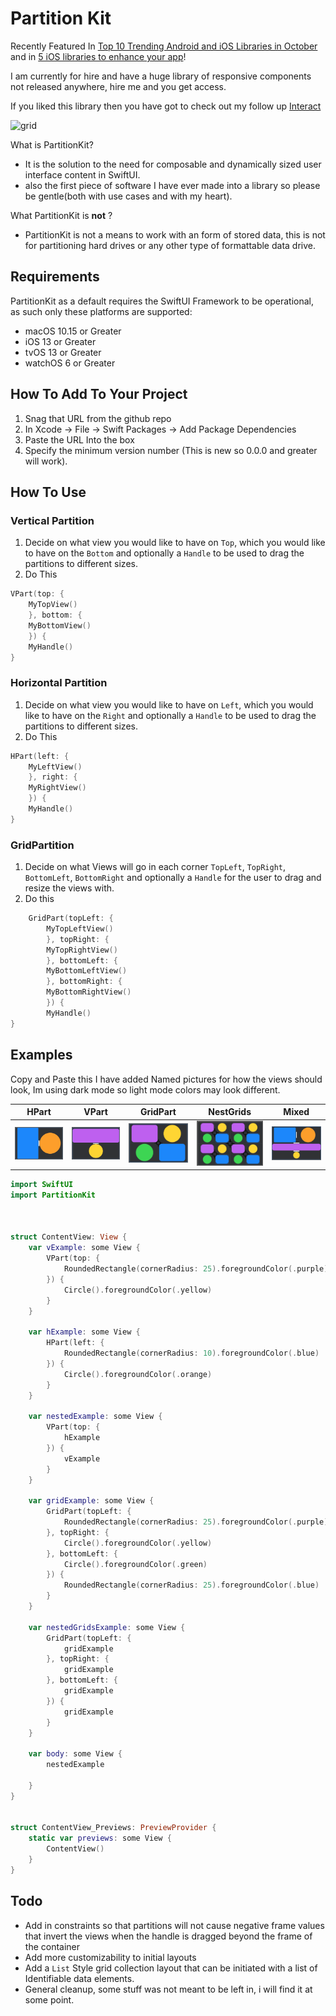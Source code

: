 # Partition Kit
Recently Featured In [Top 10 Trending Android and iOS Libraries in October](https://medium.com/better-programming/top-10-trending-android-and-ios-libraries-in-october-e7dd18f8b75b) and in [5 iOS libraries to enhance your app](https://medium.com/better-programming/5-ios-libraries-to-enhance-your-app-17ae7ed350db)!

I am currently for hire and have a huge library of responsive components not released anywhere, hire me and you get access.

If you liked this library then you have got to check out my follow up [Interact](https://github.com/kieranb662/Interact)

![grid](/nestedGrid.gif)

What is PartitionKit? 
- It is the solution to the need for composable and dynamically sized user interface content in SwiftUI. 
- also the first piece of software I have ever made into a library so please be gentle(both with use cases and with my heart).

What PartitionKit is **not** ?
- PartitionKit is not a means to work with an form of stored data, this is not for partitioning hard drives or any other type of formattable data drive. 


## Requirements 

PartitionKit as a default requires the SwiftUI Framework to be operational, as such only these platforms are supported:

*  macOS 10.15 or Greater 
* iOS 13 or Greater 
* tvOS 13 or Greater 
* watchOS 6 or Greater 


## How To Add To Your Project

1. Snag that URL from the github repo 
2. In Xcode -> File -> Swift Packages -> Add Package Dependencies 
3.  Paste the URL Into the box
4. Specify the minimum version number (This is new so 0.0.0 and greater will work).


## How To Use 


### Vertical Partition 

1. Decide on what view you would like to have on `Top`, which you would like to have on the `Bottom` and optionally a `Handle` to be used to drag the partitions to different sizes.
2. Do This 
``` Swift
VPart(top: {
    MyTopView()
    }, bottom: {
    MyBottomView()
    }) {
    MyHandle()
}
```

### Horizontal Partition 

1. Decide on what view you would like to have on `Left`, which you would like to have on the `Right` and optionally a `Handle` to be used to drag the partitions to different sizes.
2. Do This 
``` Swift
HPart(left: {
    MyLeftView()
    }, right: {
    MyRightView()
    }) {
    MyHandle()
}
```

### GridPartition 

1. Decide on what Views will go in each corner `TopLeft`, `TopRight`, `BottomLeft`, `BottomRight` and optionally a `Handle` for the user to drag and resize the views with. 
2. Do this 
``` Swift
    GridPart(topLeft: {
        MyTopLeftView()
        }, topRight: {
        MyTopRightView()
        }, bottomLeft: {
        MyBottomLeftView()
        }, bottomRight: {
        MyBottomRightView()
        }) {
        MyHandle()
}
```




## Examples 

Copy and Paste this I have added Named pictures for how the views should look, Im using dark mode so light mode colors may look different. 

| HPart                   | VPart                   | GridPart                      | NestGrids                              | Mixed                       |
|-------------------------|-------------------------|-------------------------------|----------------------------------------|-----------------------------|
| ![HPart](/hExample.png) | ![VPart](/vExample.png) | ![GridPart](/gridExample.png) | ![Nested Grid](/nestedGridExample.png) | ![Mixed](/nestedExample.png) |

``` Swift
import SwiftUI
import PartitionKit



struct ContentView: View {
    var vExample: some View {
        VPart(top: {
            RoundedRectangle(cornerRadius: 25).foregroundColor(.purple)
        }) {
            Circle().foregroundColor(.yellow)
        }
    }
    
    var hExample: some View {
        HPart(left: {
            RoundedRectangle(cornerRadius: 10).foregroundColor(.blue)
        }) {
            Circle().foregroundColor(.orange)
        }
    }
    
    var nestedExample: some View {
        VPart(top: {
            hExample
        }) {
            vExample
        }
    }
    
    var gridExample: some View {
        GridPart(topLeft: {
            RoundedRectangle(cornerRadius: 25).foregroundColor(.purple)
        }, topRight: {
            Circle().foregroundColor(.yellow)
        }, bottomLeft: {
            Circle().foregroundColor(.green)
        }) {
            RoundedRectangle(cornerRadius: 25).foregroundColor(.blue)
        }
    }
    
    var nestedGridsExample: some View {
        GridPart(topLeft: {
            gridExample
        }, topRight: {
            gridExample
        }, bottomLeft: {
            gridExample
        }) {
            gridExample
        }
    }
    
    var body: some View {
        nestedExample
        
    }
}


struct ContentView_Previews: PreviewProvider {
    static var previews: some View {
        ContentView()
    }
}
```



## Todo 
* Add in constraints so that partitions will not cause negative frame values that invert the views when the handle is dragged beyond the frame of the container 
* Add more customizability to initial layouts 
* Add a `List` Style grid collection layout that can be initiated with a list of Identifiable data elements. 
* General cleanup, some stuff was not meant to be left in, i will find it at some point. 

